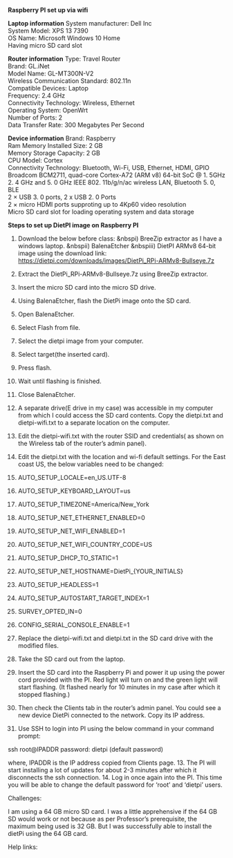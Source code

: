 **Raspberry PI set up via wifi**

**Laptop information**
System manufacturer: Dell Inc<br />
System Model: XPS 13 7390<br />
OS Name: Microsoft Windows 10 Home<br />
Having micro SD card slot<br />

**Router information**
Type: Travel Router<br />
Brand:	GL.iNet<br />
Model Name:	GL-MT300N-V2<br />
Wireless Communication Standard:	802.11n<br />
Compatible Devices:	Laptop<br />
Frequency:	2.4 GHz<br />
Connectivity Technology:	Wireless, Ethernet<br />
Operating System:	OpenWrt<br />
Number of Ports:	2<br />
Data Transfer Rate:	300 Megabytes Per Second<br />

**Device information**
Brand:	Raspberry<br />
Ram Memory Installed Size:	2 GB<br />
Memory Storage Capacity:	2 GB<br />
CPU Model:	Cortex<br />
Connectivity Technology:	Bluetooth, Wi-Fi, USB, Ethernet, HDMI, GPIO<br />
Broadcom BCM2711, quad-core Cortex-A72 (ARM v8) 64-bit SoC @ 1. 5GHz<br />
2. 4 GHz and 5. 0 GHz IEEE 802. 11b/g/n/ac wireless LAN, Bluetooth 5. 0, BLE<br />
2 × USB 3. 0 ports, 2 x USB 2. 0 Ports<br />
2 × micro HDMI ports supproting up to 4Kp60 video resolution<br />
Micro SD card slot for loading operating system and data storage<br />

**Steps to set up DietPI image on Raspberry PI**

1. Download the below before class:
  &nbspi) BreeZip extractor as I have a windows laptop.
  &nbspii) BalenaEtcher
  &nbspiii) DietPI ARMv8 64-bit image using the download link:
  https://dietpi.com/downloads/images/DietPi_RPi-ARMv8-Bullseye.7z

2. Extract the DietPi_RPi-ARMv8-Bullseye.7z using BreeZip extractor.
3. Insert the micro SD card into the micro SD drive.
4. Using BalenaEtcher, flash the DietPi image onto the SD card.
  1. Open BalenaEtcher.
  2. Select Flash from file.
  3. Select the dietpi image from your computer.
  4. Select target(the inserted card).
  5. Press flash.
  6. Wait until flashing is finished.
  7. Close BalenaEtcher.
5. A separate drive(E drive in my case) was accessible in my computer from which I could access the SD card contents. 
  Copy the dietpi.txt and dietpi-wifi.txt to a separate location on the computer.
6. Edit the dietpi-wifi.txt with the router SSID and credentials( as shown on the Wireless tab of the router’s admin panel).
7. Edit the dietpi.txt with the location and wi-fi default settings. For the East coast US, the below variables need to be changed:
  1. AUTO_SETUP_LOCALE=en_US.UTF-8
  2. AUTO_SETUP_KEYBOARD_LAYOUT=us
  3. AUTO_SETUP_TIMEZONE=America/New_York
  4. AUTO_SETUP_NET_ETHERNET_ENABLED=0
  5. AUTO_SETUP_NET_WIFI_ENABLED=1
  6. AUTO_SETUP_NET_WIFI_COUNTRY_CODE=US
  7. AUTO_SETUP_DHCP_TO_STATIC=1
  8. AUTO_SETUP_NET_HOSTNAME=DietPi_{YOUR_INITIALS}
  9. AUTO_SETUP_HEADLESS=1
  10. AUTO_SETUP_AUTOSTART_TARGET_INDEX=1
  11. SURVEY_OPTED_IN=0
  12. CONFIG_SERIAL_CONSOLE_ENABLE=1
8. Replace the dietpi-wifi.txt and dietpi.txt in the SD card drive with the modified files.
9. Take the SD card out from the laptop.
10. Insert the SD card into the Raspberry Pi and power it up using the power cord provided with the PI. 
  Red light will turn on and the green light will start flashing. (It flashed nearly for 10 minutes in my case after which it stopped flashing.)
11. Then check the Clients tab in the router’s admin panel. You could see a new device DietPi connected to the network. Copy its IP address.
12. Use SSH to login into PI using the below command in your command prompt:

  ssh root@IPADDR
  password: dietpi (default password)

  where, IPADDR is the IP address copied from Clients page.
13. The PI will start installing a lot of updates for about 2-3 minutes after which it disconnects the ssh connection.
14. Log in once again into the PI. This time you will be able to change the default password for ‘root’ and ‘dietpi’ users.

Challenges:

I am using a 64 GB micro SD card. I was a little apprehensive if the 64 GB SD would work or not because as per Professor’s prerequisite, 
the maximum being used is 32 GB. But I was successfully able to install the dietPi using the 64 GB card.

Help links:

